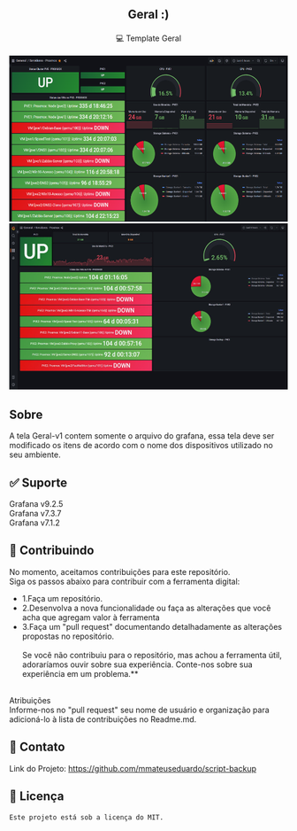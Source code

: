## <p align="center">Geral :)
<p align="center">💻 Template Geral<align="center"><br><br>
<img height="300" width="620"  src="https://github.com/mmateuseduardo/zabbix-grafana/blob/main/img/proxmox-cluster.png"/>
<img height="300" width="620"  src="https://github.com/mmateuseduardo/zabbix-grafana/blob/main/img/proxmox-pve1.jpeg"/>

## Sobre<br>
A tela Geral-v1 contem somente o arquivo do grafana, essa tela deve ser modificado os itens de acordo com o nome dos dispositivos utilizado no seu ambiente.

## ✅ Suporte<br> 
Grafana v9.2.5<br>
Grafana v7.3.7<br>
Grafana v7.1.2<br>

## 🤝 Contribuindo<br>
No momento, aceitamos contribuições para este repositório.<br>
Siga os passos abaixo para contribuir com a ferramenta digital:<br>

- 1.Faça um repositório.<br>
- 2.Desenvolva a nova funcionalidade ou faça as alterações que você acha que agregam valor à ferramenta<br>
- 3.Faça um "pull request" documentando detalhadamente as alterações propostas no repositório.<br><br>
Se você não contribuiu para o repositório, mas achou a ferramenta útil, adoraríamos ouvir sobre sua experiência. Conte-nos sobre sua experiência em um problema.**<br><br>

Atribuições<br>
Informe-nos no "pull request" seu nome de usuário e organização para adicioná-lo à lista de contribuições no Readme.md.<br>

## 📧 Contato
Link do Projeto: https://github.com/mmateuseduardo/script-backup<br>

## 📝 Licença
```
Este projeto está sob a licença do MIT.

```
